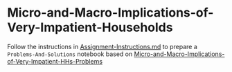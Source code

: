 # Micro-and-Macro-Implications-of-Very-Impatient-Households

Follow the instructions in [Assignment-Instructions.md](https://github.com/econ-ark/TITLARK/tree/master/Assignments/Assignment-Instructions.md) to prepare a `Problems-And-Solutions` notebook based on [Micro-and-Macro-Implications-of-Very-Impatient-HHs-Problems](https://nbviewer.org/github/econ-ark/QuARK/blob/master/notebooks/Micro-and-Macro-Implications-of-Very-Impatient-HHs-Problems.ipynb)

